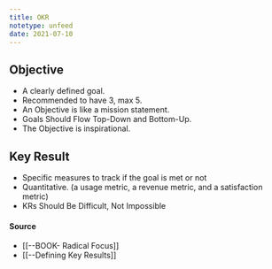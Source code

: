 ```yaml
---
title: OKR
notetype: unfeed
date: 2021-07-10
---
```


## Objective
- A clearly defined goal.
- Recommended to have 3, max 5.
- An Objective is like a mission statement.
- Goals Should Flow Top-Down and Bottom-Up.
- The Objective is inspirational.

## Key Result 
- Specific measures to track if the goal is met or not
- Quantitative. (a usage metric, a revenue metric, and a satisfaction metric)
- KRs Should Be Difficult, Not Impossible


#### Source
-  [[--BOOK- Radical Focus]]
-  [[--Defining Key Results]]